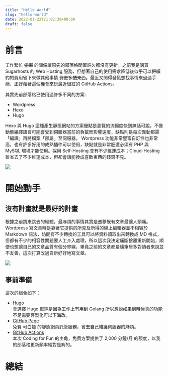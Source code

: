 ```yaml
---
title: "Hello World"
slug: "hello-world"
date: 2022-01-22T21:02:38+08:00
draft: false
---
```


# 前言

工作繁忙 ~~偷懶~~ 的關係讓原先的部落格閒置許久都沒有更新，之前我是購買 Sugarhosts 的 Web Hosting 服務，但想著自己的使用需求降低後似乎可以把續約的費用省下來做其他事情 ~~買更多酷東西~~。最近又閒得發慌想找事情來過過手癮，正好藉著這個機會來玩最近很紅的 GitHub Actions。

其實先前部落格已使用過許多不同的方案:
- Wordpress
- Hexo
- Hugo

Hexo 與 Hugo 這種產生靜態網站的方案優點是瀏覽的流暢度快到無話可說，不像動態編譯語言可能會受到伺服器當前的負載而影響速度，缺點則是每次異動都需「編譯」再將檔案「部屬」至伺服器。
Wordpress 功能非常豐富自訂性也非常高，也有許多好用的成熟插件可以使用，缺點就是非常肥還必須有 PHP 與 MySQL 環境才能使用。採用 Self-Hosting 會有不少維運成本；Cloud-Hosting 雖省去了不少維運成本，但卻會讓能換成喜歡東西的錢錢不見。

![](/images/151207577-1e1e31d6-2d55-4d77-b52b-96f87be37523.png)

# 開始動手

## 沒有計畫就是最好的計畫
根據之前跳來跳去的經驗，最麻煩的事情其實是遷移既有文章最讓人頭痛。Wordpress 寫文章時是靠著它提供的所見及所得的線上編輯器並不相容於 Markdown 語法，坊間有不少轉換的工具可以將資料讀取出來轉換成 MD 格式，但都有不少的相容性問題要人工介入處理，所以這次我決定痛斷捨離重新開始，順便也想讓自己的文章品質有個分界線，畢竟之前的文章都是隨筆居多對讀者來說並不友善，這次打算改過自新好好地寫文章。

![](/images/fefe0eef-7c99-46bf-bdca-b48e6ef59d7a.jpg)

## 事前準備
這次的組合如下：
- [Hugo](https://gohugo.io/)  
會選擇 Hugo 單純是因為工作上有用到 Golang 所以想說如果到時候真的功能不足需要客製化可以下海改。
- [GitHub Page](https://pages.github.com/)  
免費 ~~可白嫖~~ 的靜態網頁託管服務，省去自己維護伺服器的麻煩。
- [GitHub Actions](https://github.com/features/actions)  
本次 Coding for Fun 的主角，免費方案提供了 2,000 分鐘/月 的額度，以我的部落格更新頻率絕對是夠的。


# 總結